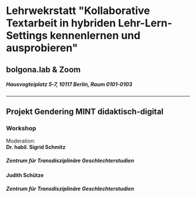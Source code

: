 # Lehrwekrstatt "Kollaborative Textarbeit in hybriden Lehr-Lern-Settings kennenlernen und ausprobieren" 
## bolgona.lab & Zoom 
##### Hausvogteiplatz 5-7, 10117 Berlin, Raum 0101-0103
---
## Projekt Gendering MINT didaktisch-digital 
### Workshop
Moderation: \
**Dr. habil. Sigrid Schmitz**  
##### Zentrum für Transdisziplinäre Geschlechterstudien 
**Judith Schütze**  
##### Zentrum für Transdisziplinäre Geschlechterstudien

